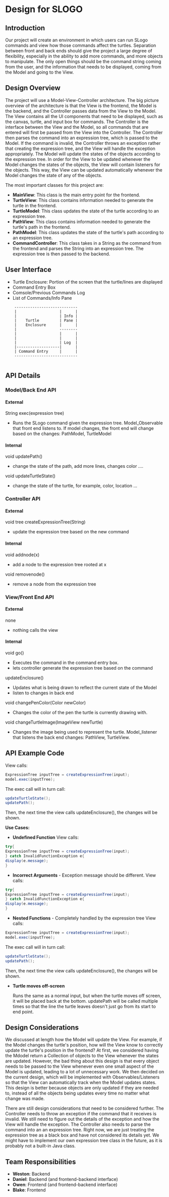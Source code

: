 # Design for SLOGO

## Introduction

Our project will create an environment in which users can run SLogo commands and view how those commands affect the turtles. Separation between front and back ends
should give the project a large degree of flexibility, especially in the ability to add more commands, and more objects to manipulate. The only open things should be
the command string coming from the user, and the information that needs to be displayed, coming from the Model and going to the View. 


## Design Overview

The project will use a Model-View-Controller architecture. The big picture overview of the architecture is that the View is the frontend, the Model is the 
backend, and the Controller passes data from the View to the Model. The View contains all the UI components that need to be displayed, such as the canvas, 
turtle, and input box for commands. The Controller is the interface between the View and the Model, so all commands that are entered will first be passed 
from the View into the Controller. The Controller then parses the command into an expression tree, which is passed to the Model. If the command is invalid, 
the Controller throws an exception rather that creating the expression tree, and the View will handle the exception appropriately. The Model will update 
the states of the objects according to the expression tree. In order for the View to be updated whenever the Model changes the states of the objects, the 
View will contain listeners for the objects. This way, the View can be updated automatically whenever the Model changes the state of any of the objects.

The most important classes for this project are:
- **MainView**: This class is the main entry point for the frontend. 
- **TurtleView**: This class contains information needed to generate the turtle in the frontend.
- **TurtleModel**: This class updates the state of the turtle according to an expression tree.
- **PathView**: This class contains information needed to generate the turtle's path in the frontend.
- **PathModel**: This class updates the state of the turtle's path according to an expression tree.
- **CommandController**: This class takes in a String as the command from the frontend and parses the String into an expression tree. The expression tree
is then passed to the backend.

## User Interface 

- Turtle Enclosure: Portion of the screen that the turtle/lines are displayed
- Command Entry Box
- Comsole/Previous Commands Log
- List of Commands/Info Pane

```
    ----------------------------
    |                   |      |
    |                   | Info |
    |    Turtle         | Pane |
    |    Enclosure      |      |
    |                   --------
    |                   |      |
    |                   |      |
    |                   | Log  |
    |-------------------|      |
    | Command Entry     |      |
    ----------------------------
    
```


## API Details

### Model/Back End API

#### External

String exec(expression tree)
* Runs the SLogo command given the expression tree.
Model_Observable that front end listens to. If model changes, the front end will change based on the changes: PathModel, TurtleModel

#### Internal

void updatePath()
* change the state of the path, add more lines, changes color ....

void updateTurtleState()
* change the state of the turtle, for example, color, location ...

### Controller API

#### External

void tree createExpressionTree(String)
* update the expression tree based on the new command

#### Internal

void addnode(x)
* add a node to the expression tree rooted at x

void removenode()
* remove a node from the expression tree

### View/Front End  API

#### External

none
* nothing calls the view

#### Internal

void go()
* Executes the command in the command entry box.
* lets controller generate the expression tree based on the command 

updateEnclosure()
* Updates what is being drawn to reflect the current state of the Model
* listen to changes in back end

void changePenColor(Color newColor)
* Changes the color of the pen the turtle is currently drawing with.

void changeTurtleImage(ImageView newTurtle)
* Changes the image being used to represent the turtle.
Model_listener that listens the back end changes: PathView, TurtleView.

## API Example Code

View calls:
```java
ExpressionTree inputTree = createExpressionTree(input);
model.exec(inputTree);
```

The exec call will in turn call:
```java
updateTurtleState();
updatePath();
```

Then, the next time the view calls updateEnclosure(), the changes will be shown.

**Use Cases:**

* **Undefined Function**
View calls:
```java
try{
ExpressionTree inputTree = createExpressionTree(input);
} catch InvalidFunctionException e{
display(e.message);
}
```

* **Incorrect Arguments** - Exception message should be different.
View calls:
```java
try{
ExpressionTree inputTree = createExpressionTree(input);
} catch InvalidFunctionException e{
display(e.message);
}
```

* **Nested Functions** - Completely handled by the expression tree
View calls:
```java
ExpressionTree inputTree = createExpressionTree(input);
model.exec(inputTree);
```
The exec call will in turn call:
```java
updateTurtleState();
updatePath();
```
Then, the next time the view calls updateEnclosure(), the changes will be shown.

* **Turtle moves off-screen**

    Runs the same as a normal input, but when the turtle moves off screen,
    it will be placed back at the bottom. updatePath will be called multiple
    times so that the line the turtle leaves doesn't just go from its start
    to end point.


## Design Considerations

We discussed at length how the Model will update the View. For example, if the Model changes the turtle's position, how will the View know to correctly
update the turtle's position in the frontend? At first, we considered having the Mdodel return a Collection of objects to the View whenever the states
are updated. However, the bad thing about this design is that every object needs to be passed to the View whenever even one small aspect of the Model
is updated, leading to a lot of unnecessary work. We then decided on the current design, which will be implemented with Observables/Listeners so that 
the View can automatically track when the Model updates states. This design is better because objects are only updated if they are needed to, instead of
all the objects being updates every time no matter what change was made.

There are still design considerations that need to be considered further. The Controller needs to throw an exception if the command that it receives 
is invalid. We still need to figure out the details of the exception and how the View will handle the exception. The Controller also needs to parse
the command into an an expression tree. Right now, we are just treating the expression tree as a black box and have not considered its details yet.
We might have to implement our own expression tree class in the future, as it is probably not a built-in Java class.

## Team Responsibilities

- **Weston**: Backend 
- **Daniel**: Backend (and frontend-backend interface)
- **Owen**: Frontend (and frontend-backend interface)
- **Blake**: Frontend